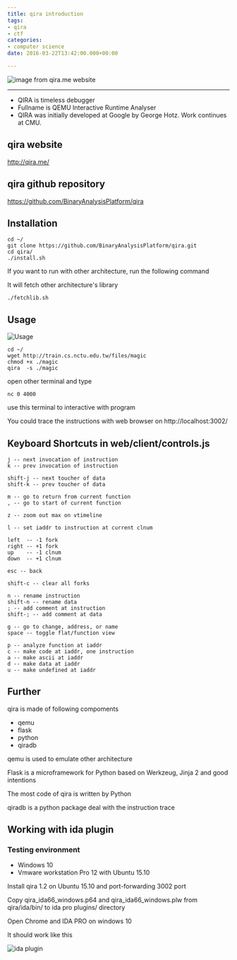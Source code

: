 ```yaml
---
title: qira introduction
tags:
- qira
- ctf
categories:
- computer science
date: 2016-03-22T13:42:00.000+00:00

---
```

![image from qira.me website](http://qira.me/img/first_splash.png)

***

* QIRA is timeless debugger
* Fullname is QEMU Interactive Runtime Analyser
* QIRA was initially developed at Google by George Hotz. Work continues at CMU.

## qira website

http://qira.me/

## qira github repository

https://github.com/BinaryAnalysisPlatform/qira

## Installation

    cd ~/
    git clone https://github.com/BinaryAnalysisPlatform/qira.git
    cd qira/
    ./install.sh

If you want to run with other architecture, run the following command

It will fetch other architecture's library

    ./fetchlib.sh

## Usage

![Usage](http://i.imgur.com/N5EpyfB.png)

    cd ~/
    wget http://train.cs.nctu.edu.tw/files/magic
    chmod +x ./magic
    qira  -s ./magic

open other terminal and type

    nc 0 4000

use this terminal to interactive with program

You could trace the instructions with web browser on http://localhost:3002/

## Keyboard Shortcuts in web/client/controls.js

    j -- next invocation of instruction
    k -- prev invocation of instruction
    
    shift-j -- next toucher of data
    shift-k -- prev toucher of data
    
    m -- go to return from current function
    , -- go to start of current function
    
    z -- zoom out max on vtimeline
    
    l -- set iaddr to instruction at current clnum
    
    left  -- -1 fork
    right -- +1 fork
    up    -- -1 clnum
    down  -- +1 clnum
    
    esc -- back
    
    shift-c -- clear all forks
    
    n -- rename instruction
    shift-n -- rename data
    ; -- add comment at instruction
    shift-; -- add comment at data
    
    g -- go to change, address, or name
    space -- toggle flat/function view
    
    p -- analyze function at iaddr
    c -- make code at iaddr, one instruction
    a -- make ascii at iaddr
    d -- make data at iaddr
    u -- make undefined at iaddr

## Further

qira is made of following compoments

* qemu
* flask
* python
* qiradb

qemu is used to emulate other architecture

Flask is a microframework for Python based on Werkzeug, Jinja 2 and good intentions

The most code of qira is written by Python

qiradb is a python package deal with the instruction trace

## Working with ida plugin

### Testing environment

* Windows 10
* Vmware workstation Pro 12 with Ubuntu 15.10

Install qira 1.2 on Ubuntu 15.10 and port-forwarding 3002 port

Copy qira_ida66_windows.p64 and qira_ida66_windows.plw from qira/ida/bin/ to ida pro plugins/ directory

Open Chrome and IDA PRO on windows 10

It should work like this

![ida plugin](http://qira.me/img/ida.png)